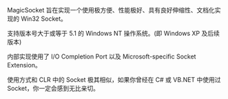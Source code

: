 MagicSocket 旨在实现一个使用极方便、性能极好、具有良好伸缩性、文档化实现的 Win32 Socket。

支持版本号大于或等于 5.1 的 Windows NT 操作系统。(即 Windows XP 及后续版本)

内部实现使用了 I/O Completion Port 以及 Microsoft-specific Socket Extension。

使用方式和 CLR 中的 Socket 极其相似，如果你曾经在 C# 或 VB.NET 中使用过 Socket，你一定会感到无比亲切。